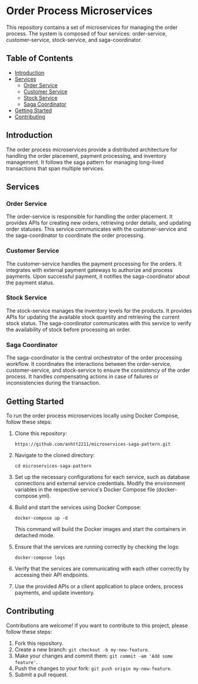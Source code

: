 # Order Process Microservices

This repository contains a set of microservices for managing the order process. The system is composed of four services: order-service, customer-service, stock-service, and saga-coordinator.

## Table of Contents

- [Introduction](#introduction)
- [Services](#services)
  - [Order Service](#order-service)
  - [Customer Service](#customer-service)
  - [Stock Service](#stock-service)
  - [Saga Coordinator](#saga-coordinator)
- [Getting Started](#getting-started)
- [Contributing](#contributing)

## Introduction

The order process microservices provide a distributed architecture for handling the order placement, payment processing, and inventory management. It follows the saga pattern for managing long-lived transactions that span multiple services.

## Services

### Order Service

The order-service is responsible for handling the order placement. It provides APIs for creating new orders, retrieving order details, and updating order statuses. This service communicates with the customer-service and the saga-coordinator to coordinate the order processing.

### Customer Service

The customer-service handles the payment processing for the orders. It integrates with external payment gateways to authorize and process payments. Upon successful payment, it notifies the saga-coordinator about the payment status.

### Stock Service

The stock-service manages the inventory levels for the products. It provides APIs for updating the available stock quantity and retrieving the current stock status. The saga-coordinator communicates with this service to verify the availability of stock before processing an order.

### Saga Coordinator

The saga-coordinator is the central orchestrator of the order processing workflow. It coordinates the interactions between the order-service, customer-service, and stock-service to ensure the consistency of the order process. It handles compensating actions in case of failures or inconsistencies during the transaction.

## Getting Started

To run the order process microservices locally using Docker Compose, follow these steps:

1. Clone this repository:

   `https://github.com/anhtt2211/microservices-saga-pattern.git`

2. Navigate to the cloned directory:

   `cd microservices-saga-pattern`

3. Set up the necessary configurations for each service, such as database connections and external service credentials. Modify the environment variables in the respective service's Docker Compose file (docker-compose.yml).

4. Build and start the services using Docker Compose:

   `docker-compose up -d`

   This command will build the Docker images and start the containers in detached mode.

5. Ensure that the services are running correctly by checking the logs:

   `docker-compose logs`

6. Verify that the services are communicating with each other correctly by accessing their API endpoints.

7. Use the provided APIs or a client application to place orders, process payments, and update inventory.

## Contributing

Contributions are welcome! If you want to contribute to this project, please follow these steps:

1. Fork this repository.
2. Create a new branch: `git checkout -b my-new-feature`.
3. Make your changes and commit them: `git commit -am 'Add some feature'`.
4. Push the changes to your fork: `git push origin my-new-feature`.
5. Submit a pull request.
